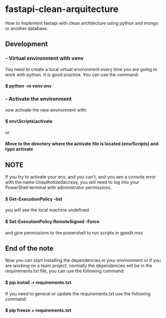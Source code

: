 # fastapi-clean-arquitecture
How to implement fastapi with clean architecture using python and mongo or another database.
## Development
### - Virtual environment with venv
You need to create a local virtual environment every time you are going to work with python. It is good practice.
You can use the command:
#### $ python -m venv env
### - Activate the environment
now activate the new environment with:
#### $ env\Scripts\activate
or
#### Move to the directory where the activate file is located (env/Scripts) and type activate
## NOTE
If you try to activate your env, and you can't, and
you see a console error with the name Unauthotizedaccess,
you will need to log into your PowerShell terminal with administrator permissions.
#### $ Get-ExecutionPolicy -list
you will see the local machine undefined 
#### $ Set-ExecutionPolicy RemoteSigned -Force
and give permissions to the powershell to run scripts in gpedit.msc
## End of the note
Now you can start installing the dependencies in your environment or if you are working on a team project, normally the dependencies will be in the requirements.txt file, you can use the following command:
#### $ pip install -r requirements.txt
If you need to general or update the requirements.txt use the following command:
#### $ pip freeze > requirements.txt


